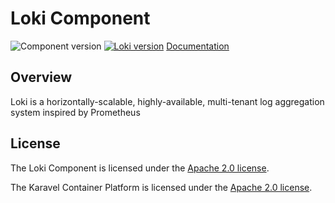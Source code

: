 # Loki Component

![Component version](https://img.shields.io/badge/dynamic/yaml?color=blue&label=component+version&query=$.entries.loki[0].version&url=https%3A%2F%2Frepository.platform.karavel.io%2Funstable%2Findex.yaml&style=for-the-badge)
[![Loki version](https://img.shields.io/badge/dynamic/yaml?color=blue&label=loki+version&query=$.entries.loki[0].appVersion&url=https%3A%2F%2Frepository.platform.karavel.io%2Funstable%2Findex.yaml&style=for-the-badge)](https://grafana.com/oss/loki/)
[Documentation](https://docs.karavel.io/components/loki)

## Overview

Loki is a horizontally-scalable, highly-available, multi-tenant log aggregation system inspired by Prometheus

## License

The Loki Component is licensed under the [Apache 2.0 license](LICENSE).

The Karavel Container Platform is licensed under the [Apache 2.0 license](https://github.com/karavel-io/platform/blob/main/LICENSE).
